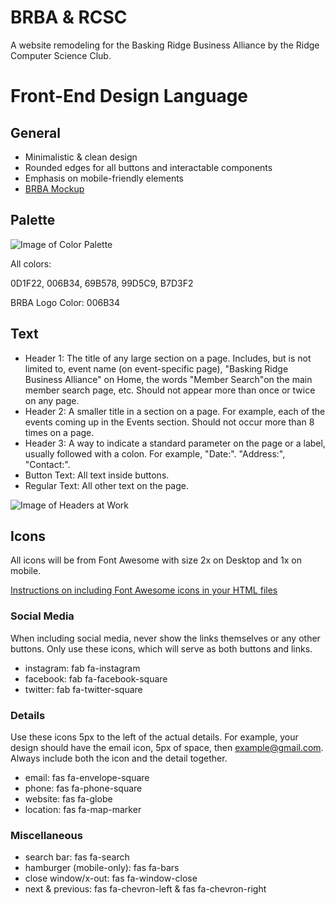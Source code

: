 # BRBA & RCSC
A website remodeling for the Basking Ridge Business Alliance by the Ridge Computer Science Club.

# Front-End Design Language

## General
* Minimalistic & clean design
* Rounded edges for all buttons and interactable components
* Emphasis on mobile-friendly elements
* [BRBA Mockup](https://tinyurl.com/BRBA-mockup)

## Palette
![Image of Color Palette](https://i.imgur.com/JELApbk.jpg)

All colors:

0D1F22, 006B34, 69B578, 99D5C9, B7D3F2

BRBA Logo Color: 006B34

## Text
* Header 1: The title of any large section on a page. Includes, but is not limited to, event name (on event-specific page), "Basking Ridge Business Alliance" on Home, the words "Member Search"on the main member search page, etc. Should not appear more than once or twice on any page.
* Header 2: A smaller title in a section on a page. For example, each of the events coming up in the Events section. Should not occur more than 8 times on a page.
* Header 3: A way to indicate a standard parameter on the page or a label, usually followed with a colon. For example, "Date:". "Address:", "Contact:".
* Button Text: All text inside buttons.
* Regular Text: All other text on the page.

![Image of Headers at Work](https://i.imgur.com/6OE54FV.png)

## Icons
All icons will be from Font Awesome with size 2x on Desktop and 1x on mobile.

[Instructions on including Font Awesome icons in your HTML files](https://fontawesome.com/start)

### Social Media
When including social media, never show the links themselves or any other buttons. Only use these icons, which will serve as both buttons and links.

* instagram: fab fa-instagram
* facebook: fab fa-facebook-square
* twitter: fab fa-twitter-square

### Details
Use these icons 5px to the left of the actual details. For example, your design should have the email icon, 5px of space, then example@gmail.com. Always include both the icon and the detail together.

* email: fas fa-envelope-square
* phone: fas fa-phone-square
* website: fas fa-globe
* location: fas fa-map-marker

### Miscellaneous
* search bar: fas fa-search 
* hamburger (mobile-only): fas fa-bars
* close window/x-out: fas fa-window-close
* next & previous: fas fa-chevron-left & fas fa-chevron-right
